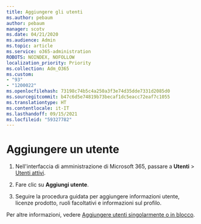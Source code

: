 ```yaml
---
title: Aggiungere gli utenti
ms.author: pebaum
author: pebaum
manager: scotv
ms.date: 04/21/2020
ms.audience: Admin
ms.topic: article
ms.service: o365-administration
ROBOTS: NOINDEX, NOFOLLOW
localization_priority: Priority
ms.collection: Adm_O365
ms.custom:
- "93"
- "1200022"
ms.openlocfilehash: 73198c74b5c4a250a3f3e74d35dde7331d2085d0
ms.sourcegitcommit: b47c6d5e74819b73becaf1dc5eacc72eaf7c1055
ms.translationtype: HT
ms.contentlocale: it-IT
ms.lasthandoff: 09/15/2021
ms.locfileid: "59327782"
---
```

# <a name="add-a-user"></a>Aggiungere un utente

1. Nell'interfaccia di amministrazione di Microsoft 365, passare a **Utenti** > [Utenti attivi](https://admin.microsoft.com/Adminportal/Home?source=applauncher#/users).

2. Fare clic su **Aggiungi utente**.

3. Seguire la procedura guidata per aggiungere informazioni utente, licenze prodotto, ruoli facoltativi e informazioni sul profilo.

Per altre informazioni, vedere [Aggiungere utenti singolarmente o in blocco](https://docs.microsoft.com/microsoft-365/admin/add-users/add-users).